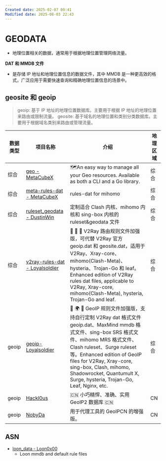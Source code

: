 ```yaml
---
Created date: 2025-02-07 00:41
Modified date: 2025-08-03 22:43
---
```

# GEODATA

- 地理位置相关的数据，通常用于根据地理位置管理网络流量。

**DAT 和 MMDB 文件**
- 是存储 IP 地址和地理位置信息的数据文件，其中 MMDB 是一种更高效的格式，广泛应用于需要快速查询和精确地理位置信息的场景中。

## geosite 和 geoip

> geoip: 基于 IP 地址的地理位置数据库。主要用于根据 IP 地址的地理位置来路由或限制流量。
> geosite: 基于域名的地理位置和类别分类数据库。主要用于根据域名类别来路由或管理流量。

| 数据类型  | 项目名称                                                                              | 介绍                                                                                                                                                                                                                                                                                                | 地理区域 |
| ----- | --------------------------------------------------------------------------------- | ------------------------------------------------------------------------------------------------------------------------------------------------------------------------------------------------------------------------------------------------------------------------------------------------- | ---- |
| 综合    | [geo - MetaCubeX](https://github.com/MetaCubeX/geo)                               | 🗺An easy way to manage all your Geo resources. Available as both a CLI and a Go library.                                                                                                                                                                                                         | 综合   |
| 综合    | [meta-rules-dat - MetaCubeX](https://github.com/MetaCubeX/meta-rules-dat)         | rules-dat for mihomo                                                                                                                                                                                                                                                                              | 综合   |
| 综合    | [ruleset_geodata - DustinWin](https://github.com/DustinWin/ruleset_geodata)       | 定制适合 Clash 内核、mihomo 内核和 sing-box 内核的 ruleset&geodata 文件                                                                                                                                                                                                                                          | 综合   |
| 综合    | [v2ray-rules-dat - Loyalsoldier](https://github.com/Loyalsoldier/v2ray-rules-dat) | 🦄 🎃 👻 V2Ray 路由规则文件加强版，可代替 V2Ray 官方 geoip.dat 和 geosite.dat，适用于 V2Ray、Xray-core、mihomo(Clash-Meta)、hysteria、Trojan-Go 和 leaf。Enhanced edition of V2Ray rules dat files, applicable to V2Ray, Xray-core, mihomo(Clash-Meta), hysteria, Trojan-Go and leaf.                                       | 综合   |
| geoip | [geoip- Loyalsoldier](https://github.com/Loyalsoldier/geoip)                      | 🌚 🌍 🌝 GeoIP 规则文件加强版，支持自行定制 V2Ray dat 格式文件 geoip.dat、MaxMind mmdb 格式文件、sing-box SRS 格式文件、mihomo MRS 格式文件、Clash ruleset、Surge ruleset 等。Enhanced edition of GeoIP files for V2Ray, Xray-core, sing-box, Clash, mihomo, Shadowrocket, Quantumult X, Surge, hysteria, Trojan-Go, Leaf, Nginx, etc. | 综合   |
| geoip | [Hackl0us](https://github.com/Hackl0us/GeoIP2-CN/)                                | 🇨🇳 小巧精悍、准确、实用 GeoIP2 数据库 🇨🇳                                                                                                                                                                                                                                                                   | CN   |
| geoip | [NobyDa](https://github.com/NobyDa/geoip)                                         | 用于代理工具的 GeoIPCN 的增强版。                                                                                                                                                                                                                                                                             | CN   |

## ASN

- [loon_data - Loon0x00](https://gitlab.com/Loon0x00/loon_data)
	- Loon mmdb and default rule files